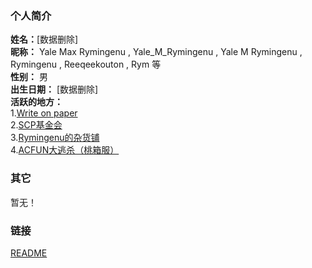 ### 个人简介
**姓名：**[数据删除]<br>
**昵称：** Yale Max Rymingenu , Yale_M_Rymingenu , Yale M Rymingenu , Rymingenu , Reeqeekouton , Rym 等<br>
**性别：** 男<br>
**出生日期：** [数据删除]<br>
**活跃的地方：**<br>
1.[Write on paper](https://write-on-paper.wikidot.com/)<br>
2.[SCP基金会](https://scp-wiki-cn.wikidot.com/)<br>
3.[Rymingenu的杂货铺](https://rymingenu.wikidot.com/)<br> 
4.[ACFUN大逃杀（桃箱服）](https://d\dts.momobako.com/)<br>

### 其它
暂无！

### 链接
[README](https://reqeekouton.github.io/README.md)

